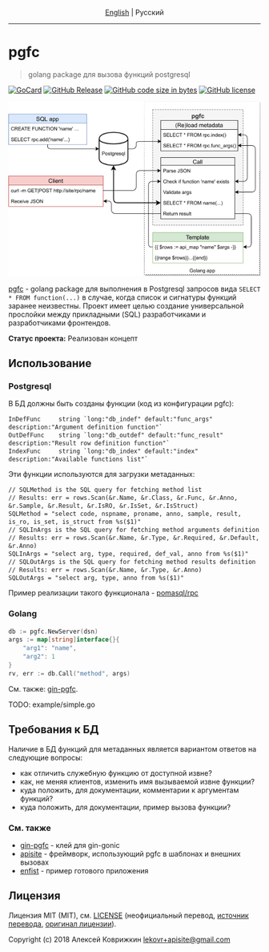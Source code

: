 <p align="center">
  <a href="../../README.md">English</a> |
  <span>Русский</span>
</p>

---

# pgfc
> golang package для вызова функций postgresql

[![GoCard][gc1]][gc2]
 [![GitHub Release][gr1]][gr2]
 [![GitHub code size in bytes][sz]]()
 [![GitHub license][gl1]][gl2]

[gc1]: https://goreportcard.com/badge/apisite/pgfc
[gc2]: https://goreportcard.com/report/github.com/apisite/pgfc
[gr1]: https://img.shields.io/github/release/apisite/pgfc.svg
[gr2]: https://github.com/apisite/pgfc/releases
[sz]: https://img.shields.io/github/languages/code-size/apisite/pgfc.svg
[gl1]: https://img.shields.io/github/license/apisite/pgfc.svg
[gl2]: LICENSE

<p align="center">
<a target="_blank" rel="noopener noreferrer" href="../src/arch.png"><img src="../src/arch.png" title="Архитектура проекта" style="max-width:100%;"></a>
</p>

[pgfc](https://github.com/apisite/pgfc) - golang package для выполнения в Postgresql запросов вида `SELECT * FROM function(...)` в случае, когда список и сигнатуры функций заранее неизвестны.
Проект имеет целью создание универсальной прослойки между прикладными (SQL) разработчиками и разработчиками фронтендов.

**Статус проекта:** Реализован концепт

## Использование

### Postgresql

В БД должны быть созданы функции (код из конфигурации pgfc):

	InDefFunc     string `long:"db_indef" default:"func_args" description:"Argument definition function"`
	OutDefFunc    string `long:"db_outdef" default:"func_result" description:"Result row definition function"`
	IndexFunc     string `long:"db_index" default:"index" description:"Available functions list"`

Эти функции используются для загрузки метаданных:

	// SQLMethod is the SQL query for fetching method list
	// Results: err = rows.Scan(&r.Name, &r.Class, &r.Func, &r.Anno, &r.Sample, &r.Result, &r.IsRO, &r.IsSet, &r.IsStruct)
	SQLMethod = "select code, nspname, proname, anno, sample, result, is_ro, is_set, is_struct from %s($1)"
	// SQLInArgs is the SQL query for fetching method arguments definition
	// Results: err = rows.Scan(&r.Name, &r.Type, &r.Required, &r.Default, &r.Anno)
	SQLInArgs = "select arg, type, required, def_val, anno from %s($1)"
	// SQLOutArgs is the SQL query for fetching method results definition
	// Results: err = rows.Scan(&r.Name, &r.Type, &r.Anno)
	SQLOutArgs = "select arg, type, anno from %s($1)"

Пример реализации такого функционала -  [pomasql/rpc](https://github.com/pomasql/rpc)

### Golang

```go
db := pgfc.NewServer(dsn)
args := map[string]interface{}{
	"arg1": "name",
	"arg2": 1
}
rv, err := db.Call("method", args)
```

См. также: [gin-pgfc](https://github.com/apisite/gin-pgfc).

TODO: example/simple.go

## Требования к БД

Наличие в БД функций для метаданных является вариантом ответов на следующие вопросы:

* как отличить служебную функцию от доступной извне?
* как, не меняя клиентов, изменить имя вызываемой извне функции?
* куда положить, для документации, комментарии к аргументам функций?
* куда положить, для документации, пример вызова функции?


### См. также

* [gin-pgfc](https://github.com/apisite/gin-pgfc) - клей для gin-gonic
* [apisite](https://github.com/apisite/apisite) - фреймворк, использующий pgfc в шаблонах и внешних вызовах
* [enfist](https://github.com/apisite/app-enfist) - пример готового приложения

## Лицензия

Лицензия MIT (MIT), см. [LICENSE](LICENSE) (неофициальный перевод,
 [источник перевода](https://ru.wikipedia.org/wiki/%D0%9B%D0%B8%D1%86%D0%B5%D0%BD%D0%B7%D0%B8%D1%8F_MIT), [оригинал лицензии](../../LICENSE)).

Copyright (c) 2018 Алексей Коврижкин <lekovr+apisite@gmail.com>
